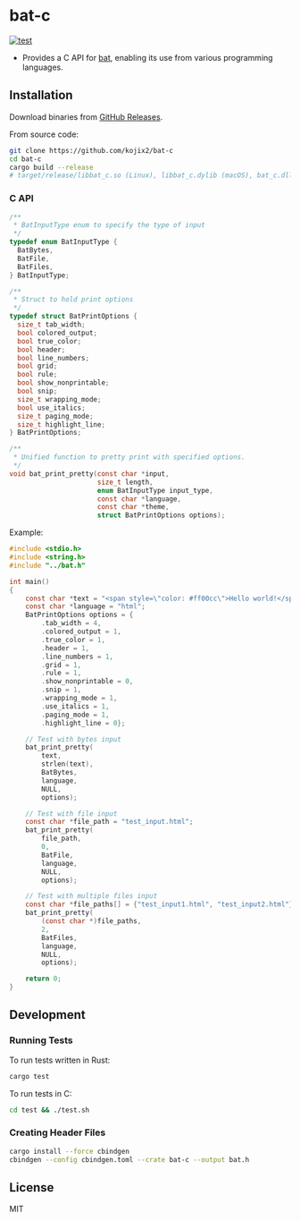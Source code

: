 # bat-c

[![test](https://github.com/kojix2/bat-c/actions/workflows/test.yml/badge.svg)](https://github.com/kojix2/bat-c/actions/workflows/test.yml)

- Provides a C API for [bat](https://github.com/sharkdp/bat), enabling its use from various programming languages.

## Installation

Download binaries from [GitHub Releases](https://github.com/kojix2/bat-c/releases).

From source code:

```sh
git clone https://github.com/kojix2/bat-c
cd bat-c
cargo build --release
# target/release/libbat_c.so (Linux), libbat_c.dylib (macOS), bat_c.dll (Windows)
```

### C API

```c
/**
 * BatInputType enum to specify the type of input
 */
typedef enum BatInputType {
  BatBytes,
  BatFile,
  BatFiles,
} BatInputType;

/**
 * Struct to hold print options
 */
typedef struct BatPrintOptions {
  size_t tab_width;
  bool colored_output;
  bool true_color;
  bool header;
  bool line_numbers;
  bool grid;
  bool rule;
  bool show_nonprintable;
  bool snip;
  size_t wrapping_mode;
  bool use_italics;
  size_t paging_mode;
  size_t highlight_line;
} BatPrintOptions;

/**
 * Unified function to pretty print with specified options.
 */
void bat_print_pretty(const char *input,
                      size_t length,
                      enum BatInputType input_type,
                      const char *language,
                      const char *theme,
                      struct BatPrintOptions options);

```

Example:

```c
#include <stdio.h>
#include <string.h>
#include "../bat.h"

int main()
{
    const char *text = "<span style=\"color: #ff00cc\">Hello world!</span>\n";
    const char *language = "html";
    BatPrintOptions options = {
        .tab_width = 4,
        .colored_output = 1,
        .true_color = 1,
        .header = 1,
        .line_numbers = 1,
        .grid = 1,
        .rule = 1,
        .show_nonprintable = 0,
        .snip = 1,
        .wrapping_mode = 1,
        .use_italics = 1,
        .paging_mode = 1,
        .highlight_line = 0};

    // Test with bytes input
    bat_print_pretty(
        text,
        strlen(text),
        BatBytes,
        language,
        NULL,
        options);

    // Test with file input
    const char *file_path = "test_input.html";
    bat_print_pretty(
        file_path,
        0,
        BatFile,
        language,
        NULL,
        options);

    // Test with multiple files input
    const char *file_paths[] = {"test_input1.html", "test_input2.html"};
    bat_print_pretty(
        (const char *)file_paths,
        2,
        BatFiles,
        language,
        NULL,
        options);

    return 0;
}
```

## Development

### Running Tests

To run tests written in Rust:

```sh
cargo test
```

To run tests in C:

```sh
cd test && ./test.sh
```

### Creating Header Files

```sh
cargo install --force cbindgen
cbindgen --config cbindgen.toml --crate bat-c --output bat.h
```

## License

MIT
